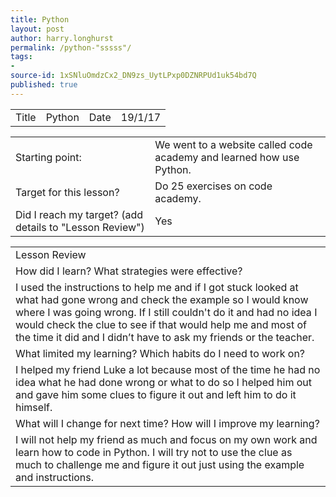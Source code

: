 ```yaml
---
title: Python
layout: post
author: harry.longhurst
permalink: /python-"sssss"/
tags:
- 
source-id: 1xSNluOmdzCx2_DN9zs_UytLPxp0DZNRPUd1uk54bd7Q
published: true
---
```

<table>
  <tr>
    <td>Title</td>
    <td>Python</td>
    <td>Date</td>
    <td>19/1/17</td>
  </tr>
</table>


<table>
  <tr>
    <td>Starting point:</td>
    <td>We went to a website called code academy and learned how use Python.</td>
  </tr>
  <tr>
    <td>Target for this lesson?</td>
    <td>Do 25 exercises on code academy.</td>
  </tr>
  <tr>
    <td>Did I reach my target? 
(add details to "Lesson Review")</td>
    <td>Yes</td>
  </tr>
</table>


<table>
  <tr>
    <td>Lesson Review</td>
  </tr>
  <tr>
    <td>How did I learn? What strategies were effective? </td>
  </tr>
  <tr>
    <td>I used the instructions to help me and if I got stuck looked at what had gone wrong and check the example so I would know where I was going wrong. If I still couldn't do it and had no idea I would check the clue to see if that would help me and most of the time it did and I didn’t have to ask my friends or the teacher.

</td>
  </tr>
  <tr>
    <td>What limited my learning? Which habits do I need to work on? </td>
  </tr>
  <tr>
    <td>I helped my friend Luke a lot because most of the time he had no idea what he had done wrong or what to do so I helped him out and gave him some clues to figure it out and left him to do it himself. </td>
  </tr>
  <tr>
    <td>What will I change for next time? How will I improve my learning?</td>
  </tr>
  <tr>
    <td>I will not help my friend as much and focus on my own work and learn how to code in Python. I will try not to use the clue as much to challenge me and figure it out just using the example and instructions.</td>
  </tr>
</table>


